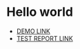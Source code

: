 # Hello world

- [DEMO LINK](https://anastasiiaAliinyk.github.io/layout_hello-world/) <br>
- [TEST REPORT LINK](https://anastasiiaAliinyk.github.io/layout_hello-world/report/html_report/)
